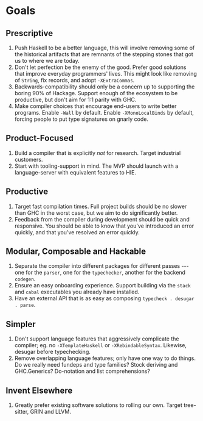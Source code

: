 # Goals

## Prescriptive

1. Push Haskell to be a better language, this will involve removing some of the historical artifacts that are remnants of the stepping stones that got us to where we are today.
2. Don't let perfection be the enemy of the good. Prefer good solutions that
   improve everyday programmers' lives. This might look like removing of
   `String`, fix records, and adopt `-XExtraCommas`.
3. Backwards-compatibility should only be a concern up to supporting the boring
    90% of Hackage. Support enough of the ecosystem to be productive, but don't
    aim for 1:1 parity with GHC.
4. Make compiler choices that encourage end-users to write better programs.
   Enable `-Wall` by default. Enable `-XMonoLocalBinds` by default, forcing
   people to put type signatures on gnarly code.


## Product-Focused

1. Build a compiler that is explicitly *not* for research. Target industrial
   customers.
2. Start with tooling-support in mind. The MVP should launch with a
   language-server with equivalent features to HIE.
## Productive
1. Target fast compilation times. Full project builds should be no slower than GHC in the worst case, but we aim to do significantly better.
2. Feedback from the compiler during development should be quick and responsive. You should be able to know that you've introduced an error quickly, and that you've resolved an error quickly.

## Modular, Composable and Hackable

1. Separate the compiler into different packages for different passes --- one
   for the `parser`, one for the `typechecker`, another for the backend
   `codegen`.
2. Ensure an easy onboarding experience. Support building via the `stack` and
   `cabal` executables you already have installed.
3. Have an external API that is as easy as composing `typecheck . desugar .
   parse`.


## Simpler

1. Don't support language features that aggressively complicate the compiler;
   eg. no `-XTemplateHaskell` or `-XRebindableSyntax`. Likewise, desugar before
   typechecking.
2. Remove overlapping language features; only have one way to do things. Do we
   really need fundeps and type families? Stock deriving and GHC.Generics?
   Do-notation and list comprehensions?


## Invent Elsewhere

1. Greatly prefer existing software solutions to rolling our own. Target
   tree-sitter, GRIN and LLVM.
